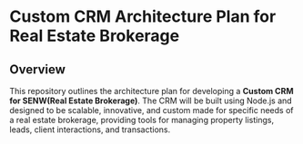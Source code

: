 # Custom CRM Architecture Plan for Real Estate Brokerage

## Overview

This repository outlines the architecture plan for developing a **Custom CRM for SENW(Real Estate Brokerage)**. The CRM will be built using Node.js and designed to be scalable, innovative, and custom made for specific needs of a real estate brokerage, providing tools for managing property listings, leads, client interactions, and transactions. 
